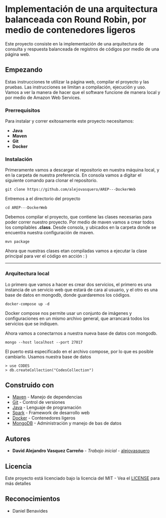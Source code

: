 # Implementación de una arquitectura balanceada con Round Robin, por medio de contenedores ligeros

Este proyecto consiste en la implementación de una arquitectura de consulta y respuesta
balanceada de registros de códigos por medio de una página web.

## Empezando

Estas instrucciones te utilizar la página web, compilar el proyecto y las pruebas.
Las instrucciones se limitan a compilación, ejecución y uso. Vamos a ver la manera de hacer que el software funcione
de manera local y por medio de Amazon Web Services.

### Prerrequisitos

Para instalar y correr exitosamente este proyecto necesitamos:
* **Java**
* **Maven**
* **Git**
* **Docker**

### Instalación

Primeramente vamos a descargar el repositorio en nuestra máquina local, y en la carpeta de 
nuestra preferencia. En consola vamos a digitar el siguiente comando para clonar el repositorio.

```console
git clone https://github.com/alejovasquero/AREP---DockerWeb
```

Entremos a el directorio del proyecto

```console
cd AREP---DockerWeb
```

Debemos compilar el proyecto, que contiene las clases necesarias para poder correr nuestro
proyecto. Por medio de maven vamos a crear todos los compilables **.class**. Desde consola, y ubicados en la carpeta donde se encuentra
nuestra configuración de maven.

```console
mvn package
```

Ahora que nuestras clases etan compiladas vamos a ejecutar la clase principal para
ver el código en acción : )

--------------------

### Arquitectura local

Lo primero que vamos a hacer es crear dos servicios, el primero es una instancia de
un servicio web que estará de cara al usuario, y el otro es una base de datos en
mongodb, donde guardaremos los códigos.

```console
docker-compose up -d
```

Docker compose nos permite usar un conjunto de imágenes y configuraciones
en un mismo archivo general, que arrancará todos los servicios que se indiquen.

Ahora vamos a conectarnos a nuestra nueva base de datos con mongodb.

```console
mongo --host localhost --port 27017
```

El puerto está especificado en el archivo compose, por lo que es posible cambiarlo.
Usamos nuestra base de datos

```console
> use CODES
> db.createCollection("CodesCollection")
```

## Construido con

* [Maven](https://maven.apache.org/) - Manejo de dependencias
* [Git](https://git-scm.com/) - Control de versiones
* [Java](https://www.java.com/es/) - Lenguaje de programación
* [Spark](http://sparkjava.com/) - Framework de desarrollo web
* [Docker](https://www.docker.com/) - Contenedores ligeros
* [MongoDB](https://www.mongodb.com/es) - Administración y manejo de bas de datos

## Autores

* **David Alejandro Vasquez Carreño** - *Trabajo inicial* - [alejovasquero](https://github.com/alejovasquero)

## Licencia

Este proyecto está licenciado bajo la licencia del MIT - Vea el [LICENSE](LICENSE) para más detalles

## Reconocimientos

* Daniel Benavides